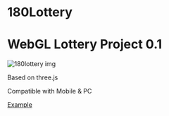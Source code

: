 # 180Lottery
WebGL Lottery Project 0.1
=============

![180lottery img](http://watertian.github.io/180lottery/180lottery.jpg)


Based on three.js

Compatible with Mobile & PC

[Example](http://watertian.github.io/180lottery/) 
